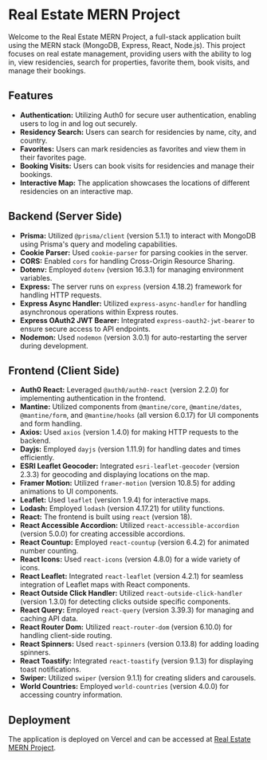 # Real Estate MERN Project

Welcome to the Real Estate MERN Project, a full-stack application built using the MERN stack (MongoDB, Express, React, Node.js). This project focuses on real estate management, providing users with the ability to log in, view residencies, search for properties, favorite them, book visits, and manage their bookings.

## Features
- **Authentication:** Utilizing Auth0 for secure user authentication, enabling users to log in and log out securely.
- **Residency Search:** Users can search for residencies by name, city, and country.
- **Favorites:** Users can mark residencies as favorites and view them in their favorites page.
- **Booking Visits:** Users can book visits for residencies and manage their bookings.
- **Interactive Map:** The application showcases the locations of different residencies on an interactive map.

## Backend (Server Side)
- **Prisma:** Utilized `@prisma/client` (version 5.1.1) to interact with MongoDB using Prisma's query and modeling capabilities.
- **Cookie Parser:** Used `cookie-parser` for parsing cookies in the server.
- **CORS:** Enabled `cors` for handling Cross-Origin Resource Sharing.
- **Dotenv:** Employed `dotenv` (version 16.3.1) for managing environment variables.
- **Express:** The server runs on `express` (version 4.18.2) framework for handling HTTP requests.
- **Express Async Handler:** Utilized `express-async-handler` for handling asynchronous operations within Express routes.
- **Express OAuth2 JWT Bearer:** Integrated `express-oauth2-jwt-bearer` to ensure secure access to API endpoints.
- **Nodemon:** Used `nodemon` (version 3.0.1) for auto-restarting the server during development.

## Frontend (Client Side)
- **Auth0 React:** Leveraged `@auth0/auth0-react` (version 2.2.0) for implementing authentication in the frontend.
- **Mantine:** Utilized components from `@mantine/core`, `@mantine/dates`, `@mantine/form`, and `@mantine/hooks` (all version 6.0.17) for UI components and form handling.
- **Axios:** Used `axios` (version 1.4.0) for making HTTP requests to the backend.
- **Dayjs:** Employed `dayjs` (version 1.11.9) for handling dates and times efficiently.
- **ESRI Leaflet Geocoder:** Integrated `esri-leaflet-geocoder` (version 2.3.3) for geocoding and displaying locations on the map.
- **Framer Motion:** Utilized `framer-motion` (version 10.8.5) for adding animations to UI components.
- **Leaflet:** Used `leaflet` (version 1.9.4) for interactive maps.
- **Lodash:** Employed `lodash` (version 4.17.21) for utility functions.
- **React:** The frontend is built using `react` (version 18).
- **React Accessible Accordion:** Utilized `react-accessible-accordion` (version 5.0.0) for creating accessible accordions.
- **React Countup:** Employed `react-countup` (version 6.4.2) for animated number counting.
- **React Icons:** Used `react-icons` (version 4.8.0) for a wide variety of icons.
- **React Leaflet:** Integrated `react-leaflet` (version 4.2.1) for seamless integration of Leaflet maps with React components.
- **React Outside Click Handler:** Utilized `react-outside-click-handler` (version 1.3.0) for detecting clicks outside specific components.
- **React Query:** Employed `react-query` (version 3.39.3) for managing and caching API data.
- **React Router Dom:** Utilized `react-router-dom` (version 6.10.0) for handling client-side routing.
- **React Spinners:** Used `react-spinners` (version 0.13.8) for adding loading spinners.
- **React Toastify:** Integrated `react-toastify` (version 9.1.3) for displaying toast notifications.
- **Swiper:** Utilized `swiper` (version 9.1.1) for creating sliders and carousels.
- **World Countries:** Employed `world-countries` (version 4.0.0) for accessing country information.

## Deployment
The application is deployed on Vercel and can be accessed at [Real Estate MERN Project](https://real-estate-mern-project-eight.vercel.app/).
